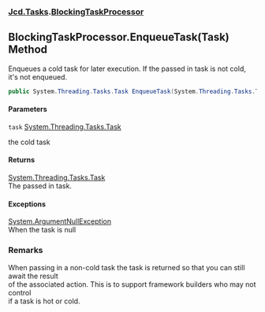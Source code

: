 ### [Jcd.Tasks](Jcd.Tasks.md 'Jcd.Tasks').[BlockingTaskProcessor](Jcd.Tasks.BlockingTaskProcessor.md 'Jcd.Tasks.BlockingTaskProcessor')

## BlockingTaskProcessor.EnqueueTask(Task) Method

Enqueues a cold task for later execution. If the passed in task is not cold, it's not enqueued.

```csharp
public System.Threading.Tasks.Task EnqueueTask(System.Threading.Tasks.Task task);
```
#### Parameters

<a name='Jcd.Tasks.BlockingTaskProcessor.EnqueueTask(System.Threading.Tasks.Task).task'></a>

`task` [System.Threading.Tasks.Task](https://docs.microsoft.com/en-us/dotnet/api/System.Threading.Tasks.Task 'System.Threading.Tasks.Task')

the cold task

#### Returns
[System.Threading.Tasks.Task](https://docs.microsoft.com/en-us/dotnet/api/System.Threading.Tasks.Task 'System.Threading.Tasks.Task')  
The passed in task.

#### Exceptions

[System.ArgumentNullException](https://docs.microsoft.com/en-us/dotnet/api/System.ArgumentNullException 'System.ArgumentNullException')  
When the task is null

### Remarks
When passing in a non-cold task the task is returned so that you can still await the result  
of the associated action. This is to support framework builders who may not control  
if a task is hot or cold.